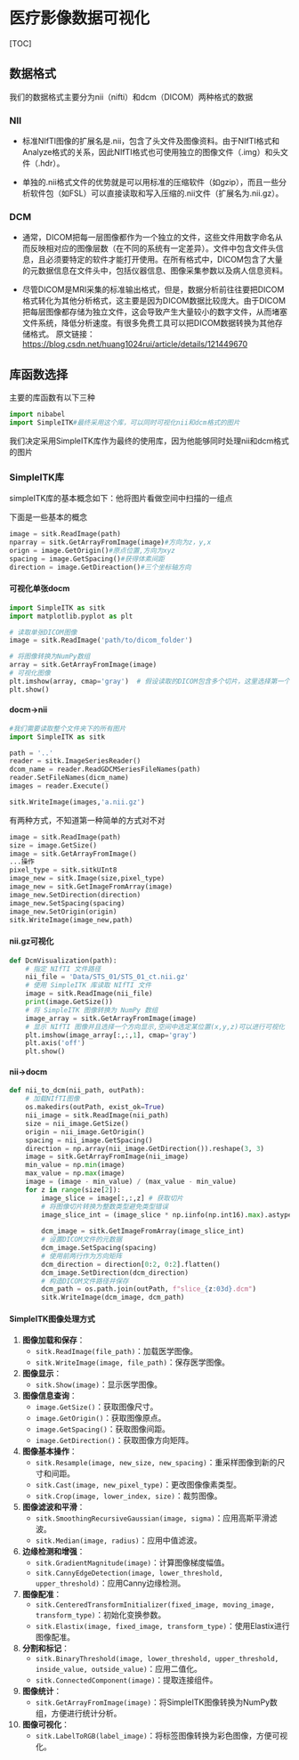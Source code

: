 # 医疗影像数据可视化

[TOC]



## 数据格式

我们的数据格式主要分为nii（nifti）和dcm（DICOM）两种格式的数据

### NII

- 标准NIfTI图像的扩展名是.nii，包含了头文件及图像资料。由于NIfTI格式和Analyze格式的关系，因此NIfTI格式也可使用独立的图像文件（.img）和头文件（.hdr）。

- 单独的.nii格式文件的优势就是可以用标准的压缩软件（如gzip），而且一些分析软件包（如FSL）可以直接读取和写入压缩的.nii文件（扩展名为.nii.gz）。

### DCM

- 通常，DICOM把每一层图像都作为一个独立的文件，这些文件用数字命名从而反映相对应的图像层数（在不同的系统有一定差异）。文件中包含文件头信息，且必须要特定的软件才能打开使用。在所有格式中，DICOM包含了大量的元数据信息在文件头中，包括仪器信息、图像采集参数以及病人信息资料。

- 尽管DICOM是MRI采集的标准输出格式，但是，数据分析前往往要把DICOM格式转化为其他分析格式，这主要是因为DICOM数据比较庞大。由于DICOM把每层图像都存储为独立文件，这会导致产生大量较小的数字文件，从而堵塞文件系统，降低分析速度。有很多免费工具可以把DICOM数据转换为其他存储格式。
  原文链接：https://blog.csdn.net/huang1024rui/article/details/121449670



## 库函数选择

主要的库函数有以下三种

```python
import nibabel
import SimpleITK#最终采用这个库，可以同时可视化nii和dcm格式的图片
```

我们决定采用SimpleITK库作为最终的使用库，因为他能够同时处理nii和dcm格式的图片

### SimpleITK库

simpleITK库的基本概念如下：他将图片看做空间中扫描的一组点

下面是一些基本的概念

```python
image = sitk.ReadImage(path)
nparray = sitk.GetArrayFromImage(image)#方向为z，y,x
orign = image.GetOrigin()#原点位置,方向为xyz
spacing = image.GetSpacing()#获得体素间距
direction = image.GetDireaction()#三个坐标轴方向

```



#### 可视化单张docm

```python
import SimpleITK as sitk
import matplotlib.pyplot as plt

# 读取单张DICOM图像
image = sitk.ReadImage('path/to/dicom_folder')

# 将图像转换为NumPy数组
array = sitk.GetArrayFromImage(image)
# 可视化图像
plt.imshow(array, cmap='gray')  # 假设读取的DICOM包含多个切片，这里选择第一个切片进行可视化
plt.show()
```

#### docm->nii

```python
#我们需要读取整个文件夹下的所有图片
import SimpleITK as sitk

path = '..'
reader = sitk.ImageSeriesReader()
dcom_name = reader.ReadGDCMSeriesFileNames(path)
reader.SetFileNames(dicm_name)
images = reader.Execute()

sitk.WriteImage(images,'a.nii.gz')
```

有两种方式，不知道第一种简单的方式对不对

```python
image = sitk.ReadImage(path)
size = image.GetSize()
image = sitk.GetArrayFromImage()
...操作
pixel_type = sitk.sitkUInt8
image_new = sitk.Image(size,pixel_type)
image_new = sitk.GetImageFromArray(image)
image_new.SetDirection(direction)
image_new.SetSpacing(spacing)
image_new.SetOrigin(origin)
sitk.WriteImage(image_new,path)
```



#### nii.gz可视化

```python
def DcmVisualization(path):
    # 指定 NIfTI 文件路径
    nii_file = 'Data/STS_01/STS_01_ct.nii.gz'
    # 使用 SimpleITK 库读取 NIfTI 文件
    image = sitk.ReadImage(nii_file)
    print(image.GetSize())
    # 将 SimpleITK 图像转换为 NumPy 数组
    image_array = sitk.GetArrayFromImage(image)
    # 显示 NIfTI 图像并且选择一个方向显示,空间中选定某位置(x,y,z)可以进行可视化
    plt.imshow(image_array[:,:,1], cmap='gray')
    plt.axis('off')
    plt.show()
```

#### nii->docm

```python
def nii_to_dcm(nii_path, outPath):
    # 加载NIfTI图像
    os.makedirs(outPath, exist_ok=True)
    nii_image = sitk.ReadImage(nii_path)
    size = nii_image.GetSize()
    origin = nii_image.GetOrigin()
    spacing = nii_image.GetSpacing()
    direction = np.array(nii_image.GetDirection()).reshape(3, 3)
    image = sitk.GetArrayFromImage(nii_image)
    min_value = np.min(image)
    max_value = np.max(image)
    image = (image - min_value) / (max_value - min_value)
    for z in range(size[2]):
        image_slice = image[:,:,z] # 获取切片
        # 将图像切片转换为整数类型避免类型错误
        image_slice_int = (image_slice * np.iinfo(np.int16).max).astype(np.int16)
        
        dcm_image = sitk.GetImageFromArray(image_slice_int)
        # 设置DICOM文件的元数据
        dcm_image.SetSpacing(spacing)
        # 使用前两行作为方向矩阵
        dcm_direction = direction[0:2, 0:2].flatten()
        dcm_image.SetDirection(dcm_direction)
        # 构造DICOM文件路径并保存
        dcm_path = os.path.join(outPath, f"slice_{z:03d}.dcm")
        sitk.WriteImage(dcm_image, dcm_path)
```

#### SimpleITK图像处理方式

1. **图像加载和保存**：
   - `sitk.ReadImage(file_path)`：加载医学图像。
   - `sitk.WriteImage(image, file_path)`：保存医学图像。
2. **图像显示**：
   - `sitk.Show(image)`：显示医学图像。
3. **图像信息查询**：
   - `image.GetSize()`：获取图像尺寸。
   - `image.GetOrigin()`：获取图像原点。
   - `image.GetSpacing()`：获取图像间距。
   - `image.GetDirection()`：获取图像方向矩阵。
4. **图像基本操作**：
   - `sitk.Resample(image, new_size, new_spacing)`：重采样图像到新的尺寸和间距。
   - `sitk.Cast(image, new_pixel_type)`：更改图像像素类型。
   - `sitk.Crop(image, lower_index, size)`：裁剪图像。
5. **图像滤波和平滑**：
   - `sitk.SmoothingRecursiveGaussian(image, sigma)`：应用高斯平滑滤波。
   - `sitk.Median(image, radius)`：应用中值滤波。
6. **边缘检测和增强**：
   - `sitk.GradientMagnitude(image)`：计算图像梯度幅值。
   - `sitk.CannyEdgeDetection(image, lower_threshold, upper_threshold)`：应用Canny边缘检测。
7. **图像配准**：
   - `sitk.CenteredTransformInitializer(fixed_image, moving_image, transform_type)`：初始化变换参数。
   - `sitk.Elastix(image, fixed_image, transform_type)`：使用Elastix进行图像配准。
8. **分割和标记**：
   - `sitk.BinaryThreshold(image, lower_threshold, upper_threshold, inside_value, outside_value)`：应用二值化。
   - `sitk.ConnectedComponent(image)`：提取连接组件。
9. **图像统计**：
   - `sitk.GetArrayFromImage(image)`：将SimpleITK图像转换为NumPy数组，方便进行统计分析。
10. **图像可视化**：
    - `sitk.LabelToRGB(label_image)`：将标签图像转换为彩色图像，方便可视化。













